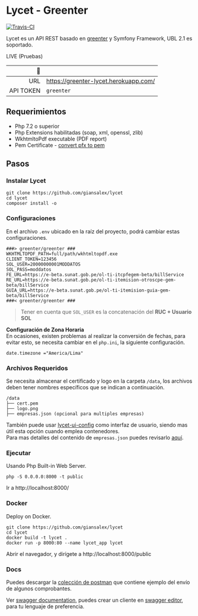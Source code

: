 # Lycet - Greenter
[![Travis-CI](https://img.shields.io/travis/giansalex/lycet.svg?branch=master&style=flat-square)](https://travis-ci.org/giansalex/lycet)

Lycet es un API REST basado en [greenter](https://github.com/thegreenter/greenter) y Symfony Framework, UBL 2.1 es soportado.

LIVE (Pruebas)

|      :rocket: |                                      |
|--------------:|--------------------------------------|
|URL            | https://greenter-lycet.herokuapp.com/|    
|API TOKEN      | `greenter`                           |

## Requerimientos
- Php 7.2 o superior
- Php Extensions habilitadas (soap, xml, openssl, zlib)
- WkhtmltoPdf executable (PDF report)
- Pem Certificate - [convert pfx to pem](https://github.com/thegreenter/xmldsig/blob/master/CONVERT.md)

## Pasos

### Instalar Lycet
```
git clone https://github.com/giansalex/lycet
cd lycet
composer install -o
```

### Configuraciones  
En el archivo `.env` ubicado en la raíz del proyecto, podrá cambiar estas configuraciones.
```
###> greenter/greenter ###
WKHTMLTOPDF_PATH=full/path/wkhtmltopdf.exe
CLIENT_TOKEN=123456
SOL_USER=20000000001MODDATOS
SOL_PASS=moddatos
FE_URL=https://e-beta.sunat.gob.pe/ol-ti-itcpfegem-beta/billService
RE_URL=https://e-beta.sunat.gob.pe/ol-ti-itemision-otroscpe-gem-beta/billService
GUIA_URL=https://e-beta.sunat.gob.pe/ol-ti-itemision-guia-gem-beta/billService
###< greenter/greenter ###
```

> Tener en cuenta que `SOL_USER` es la concatenación del **RUC + Usuario SOL**

**Configuración de Zona Horaria**  
En ocasiones, existen problemas al realizar la conversión de fechas, para evitar esto, se necesita cambiar en el `php.ini`, la siguiente configuración.
```
date.timezone ="America/Lima"
```

### Archivos Requeridos
Se necesita almacenar el certificado y logo en la carpeta `/data`, los archivos deben tener nombres específicos que se indican
a continuación.
```
/data
├── cert.pem
├── logo.png
├── empresas.json (opcional para multiples empresas)
```
También puede usar [lycet-ui-config](https://giansalex.github.io/lycet-ui-config/) como interfaz de usuario, siendo mas útil
esta opción cuando emplea contenedores.  
Para mas detalles del contenido de `empresas.json` puedes revisarlo [aquí](https://github.com/giansalex/lycet/pull/129).

### Ejecutar    
Usando Php Built-in Web Server.
```
php -S 0.0.0.0:8000 -t public
```
Ir a http://localhost:8000/


### Docker
Deploy on Docker.
```
git clone https://github.com/giansalex/lycet
cd lycet
docker build -t lycet .
docker run -p 8000:80 --name lycet_app lycet 
```

Abrir el navegador, y dirígete a http://localhost:8000/public

### Docs

Puedes descargar la [colección de postman](https://www.getpostman.com/collections/2ef4f4bd7c6720a9e09f) que contiene ejemplo del envío de algunos comprobantes.

Ver [swagger documentation](http://petstore.swagger.io/?url=https://raw.githubusercontent.com/giansalex/lycet/master/public/swagger.yaml), puedes crear un cliente en [swagger editor](http://editor.swagger.io/?url=https://raw.githubusercontent.com/giansalex/lycet/master/public/swagger.yaml), para tu lenguaje de preferencia.

